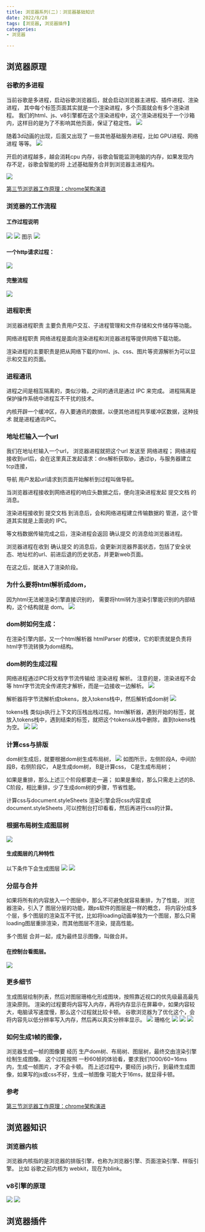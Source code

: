 ```yaml
---
title: 浏览器系列(二)：浏览器基础知识
date: 2022/8/28
tags: [浏览器, 浏览器插件]
categories: 
- 浏览器

---
```


## 浏览器原理

### 谷歌的多进程
当前谷歌是多进程，启动谷歌浏览器后，就会启动浏览器主进程、插件进程、渲染进程， 其中每个标签页面其实就是一个渲染进程，多个页面就会有多个渲染进程。
我们的html、js、v8引擎都在这个渲染进程中，这个渲染进程处于一个沙箱内，这样目的是为了不影响其他页面，保证了稳定性。
![](/image/ntool/b0.jpg)

随着3d动画的出现，后面又出现了 一些其他基础服务进程，比如 GPU进程、网络进程 等等。
![](/image/ntool/b1.jpg)

开启的进程越多，越会消耗cpu 内存，谷歌会智能监测电脑的内存，如果发现内存不足，谷歌会智能的将 上述基础服务合并到浏览器主进程内。

![](/image/ntool/b2.jpg)

[第三节浏览器工作原理：chrome架构演进](https://www.bilibili.com/video/BV18q4y1L7Wh?p=11)



### 浏览器的工作流程
#### 工作过程说明
![](/image/ntool/b.jpg)
![](/image/ntool/b3.jpg)
图示
![](/image/ntool/b4.jpg)

#### 一个http请求过程：
![](/image/ntool/b5.jpg)

#### 完整流程
![](/image/ntool/b6.jpg)

### 进程职责
浏览器进程职责
主要负责用户交互、子进程管理和文件存储和文件储存等功能。

网络进程职责
网络进程是面向渲染进程和浏览器进程等提供网络下载功能。

渲染进程的主要职责是把从网络下载的html、js、css、图片等资源解析为可以显示和交互的页面。


### 进程通讯
进程之间是相互隔离的，类似沙箱，之间的通讯是通过 IPC 来完成。
进程隔离是保护操作系统中进程互不干扰的技术。

内核开辟一个缓冲区，存入要通讯的数据，以便其他进程共享缓冲区数据，这种技术 就是进程通讯IPC。

### 地址栏输入一个url
我们在地址栏输入一个url，
浏览器进程就把这个url 发送至 网络进程；
网络进程接收到url后，会在这里真正发起请求：dns解析获取ip，通过ip，与服务器建立tcp连接，


导航 用户发起url请求到页面开始解析到过程叫做导航。

当浏览器进程接收到网络进程的响应头数据之后，便向渲染进程发起 提交文档 的消息。

渲染进程接收到 提交文档 到消息后，会和网络进程建立传输数据的 管道，这个管道其实就是上面说的 IPC。

等文档数据传输完成之后，渲染进程会返回 确认提交 的消息给浏览器进程。

浏览器进程在收到 确认提交 的消息后，会更新浏览器界面状态，包括了安全状态、地址栏的url、前进后退的历史状态，并更新web页面。

在这之后，就进入了渲染阶段。



### 为什么要将html解析成dom，
因为html无法被渲染引擎直接识别的，
需要将html转为渲染引擎能识别的内部结构，这个结构就是 dom。
![](/image/ntool/b7.jpg)

### dom树如何生成：
在渲染引擎内部，又一个html解析器 htmlParser 的模块，它的职责就是负责将html字节流转换为dom结构。

### dom树的生成过程
网络进程通过IPC将文档字节流传输给 渲染进程 解析。
注意的是，渲染进程不会等 html字节流完全传递完才解析，而是一边接收一边解析。
![](/image/ntool/b8.jpg)

解析器将字节流解析成tokens，放入tokens栈中，然后解析成dom树
![](/image/ntool/b9.jpg)

tokens栈 类似js执行上下文的压栈出栈过程。html解析器，遇到开始的标签，就放入tokens栈中，遇到结束的标签，就把这个tokens从栈中删除，直到tokens栈为空。
![](/image/ntool/b10.jpg)
![](/image/ntool/b11.jpg)


### 计算css与排版
dom树生成后，就要根据dom树生成布局树，
![](/image/ntool/b12.jpg)
如图所示，左侧阶段A，中间阶段B，右侧阶段C，
A是生成dom树，
B是计算css，
C是生成布局树；

如果是重排，那么上述三个阶段都要走一遍；
如果是重绘，那么只需走上述的B、C阶段，相比重排，少了生成dom树的步骤，节省性能。

计算css与document.styleSheets
渲染引擎会将css内容变成 document.styleSheets ,可以控制台打印看看，然后再进行css的计算。

### 根据布局树生成图层树
![](/image/ntool/b14.jpg)

#### 生成图层的几种特性
以下条件下会生成图层
![](/image/ntool/b15.jpg)
![](/image/ntool/b16.jpg)

### 分层与合并
如果将所有的内容放入一个图层中，那么不可避免就容易重排，为了性能，
浏览器渲染，引入了 图层分层的功能，跟ps软件的图层是一样的概念，
将内容分成多个层，多个图层的渲染互不干扰，比如将loading动画单独为一个图层，那么只需loading图层重排渲染，而其他图层不渲染，提高性能。

多个图层 合并一起，成为最终显示图像，叫做合并。

#### 在控制台看图层。
![](/image/ntool/b13.jpg)

### 更多细节
生成图层绘制列表，然后对图层珊格化形成图块，按照靠近视口的优先级最高最先渲染原则。
渲染的过程要将内容写入内存，再将内存显示在屏幕中，如果内容较大，电脑读写速度慢，那么这个过程就比较卡顿。
谷歌浏览器为了优化这个，会将内容先以低分辨率写入内存，然后再以真实分辨率显示。
![](/image/ntool/c1.jpg)
珊格化
![](/image/ntool/c2.jpg)
![](/image/ntool/c3.jpg)
![](/image/ntool/c4.jpg)

### 如何生成1帧的图像，
浏览器生成一帧的图像要 经历 生产dom树、布局树、图层树，最终交由渲染引擎绘制生成图像。
这个过程按照 一秒60帧的体验看，要求我们1000/60=16ms 内，生成一帧图片，才不会卡顿。
而上述过程中，要经历 js执行，到最终生成图像，如果写的js或css不好，生成一帧图像 可能大于16ms，就显得卡顿。


### 参考

[第三节浏览器工作原理：chrome架构演进](https://www.bilibili.com/video/BV18q4y1L7Wh?p=11)


## 浏览器知识
### 浏览器内核
浏览器内核指的是浏览器的排版引擎，也称为浏览器引擎、页面渲染引擎、样版引擎。
比如 谷歌之前内核为 webkit，现在为blink。

### v8引擎的原理
![](/image/ntool/b17.jpg)
![](/image/ntool/b18.jpg)


## 浏览器插件
